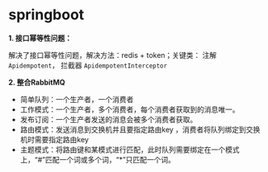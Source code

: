 # springboot

**1. 接口幂等性问题：**

解决了接口幂等性问题，解决方法：redis + token；关键类：
注解`Apidempotent`， 拦截器 `ApidempotentInterceptor`

**2. 整合RabbitMQ**
- 简单队列：一个生产者，一个消费者
- 工作模式：一个生产者，多个消费者，每个消费者获取到的消息唯一。
- 发布订阅：一个生产者发送的消息会被多个消费者获取。
- 路由模式：发送消息到交换机并且要指定路由key ，消费者将队列绑定到交换机时需要指定路由key
- 主题模式：将路由键和某模式进行匹配，此时队列需要绑定在一个模式上，“#”匹配一个词或多个词，“*”只匹配一个词。